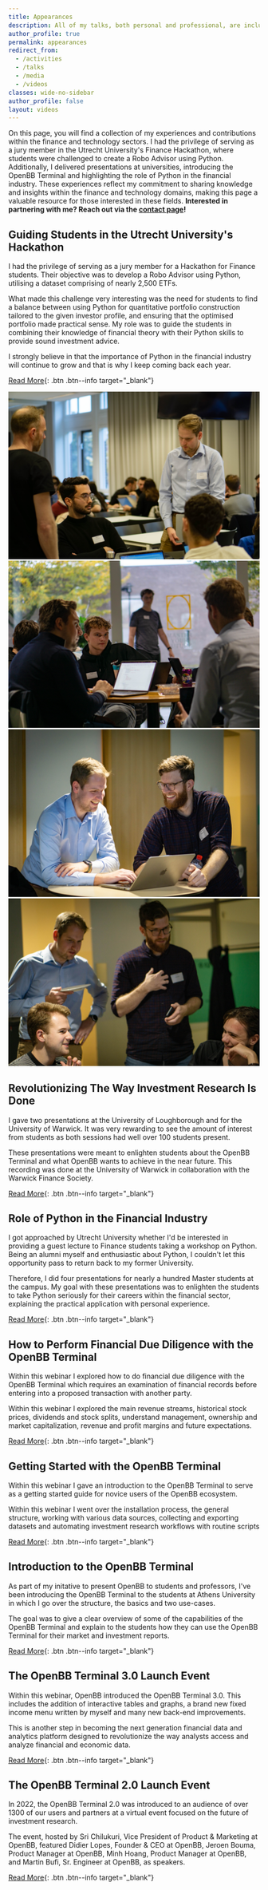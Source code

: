 ```yaml
---
title: Appearances
description: All of my talks, both personal and professional, are included here. This include presentations at a variety of universities and webinars.
author_profile: true
permalink: appearances
redirect_from:
  - /activities
  - /talks
  - /media
  - /videos
classes: wide-no-sidebar
author_profile: false
layout: videos
---
```


On this page, you will find a collection of my experiences and contributions within the finance and technology sectors. I had the privilege of serving as a jury member in the Utrecht University's Finance Hackathon, where students were challenged to create a Robo Advisor using Python. Additionally, I delivered presentations at universities, introducing the OpenBB Terminal and highlighting the role of Python in the financial industry. These experiences reflect my commitment to sharing knowledge and insights within the finance and technology domains, making this page a valuable resource for those interested in these fields. **Interested in partnering with me? Reach out via the [contact page](/contact)!**

## Guiding Students in the Utrecht University's Hackathon

<div class="row">
<div markdown="1" class="fifty-column-left mobile-max-column-width">

I had the privilege of serving as a jury member for a Hackathon for Finance students. Their objective was to develop a Robo Advisor using Python, utilising a dataset comprising of nearly 2,500 ETFs.

What made this challenge very interesting was the need for students to find a balance between using Python for quantitative portfolio construction tailored to the given investor profile, and ensuring that the optimised portfolio made practical sense. My role was to guide the students in combining their knowledge of financial theory with their Python skills to provide sound investment advice.

I strongly believe in that the importance of Python in the financial industry will continue to grow and that is why I keep coming back each year.

[Read More](https://www.linkedin.com/feed/update/urn:li:activity:7127300810450853888/){: .btn .btn--info target="_blank"}

</div>
<div markdown="1" class="fifty-column-right mobile-max-column-width">
<div class="image-grid">
  <div class="grid-item">
    <img src="/assets/images/appearances/hackathon/DSC06281.jpg" alt="Hackathon Utrecht University">
  </div>
  <div class="grid-item">
    <img src="/assets/images/appearances/hackathon/DSC06385.jpg" alt="Hackathon Utrecht University">
  </div>
  <div class="grid-item">
    <img src="/assets/images/appearances/hackathon/DSC06451.jpg" alt="Hackathon Utrecht University">
  </div>
  <div class="grid-item">
    <img src="/assets/images/appearances/hackathon/DSC06491.jpg" alt="Hackathon Utrecht University">
  </div>
</div>
</div>
</div>

## Revolutionizing The Way Investment Research Is Done

<div class="row">
<div markdown="1" class="fifty-column-left mobile-max-column-width">
I gave two presentations at the University of Loughborough and for the University of Warwick. It was very rewarding to see the amount of interest from students as both sessions had well over 100 students present.

These presentations were meant to enlighten students about the OpenBB Terminal and what OpenBB wants to achieve in the near future. This recording was done at the University of Warwick in collaboration with the Warwick Finance Society.

[Read More](https://www.linkedin.com/feed/update/urn:li:activity:7001557427250720768/){: .btn .btn--info target="_blank"}
</div>
<div markdown="1" class="fifty-column-right mobile-max-column-width">
<div class="embed-youtube" data-video-id="bSAlfrW1ikw">
  <div class="embed-youtube-play"></div>
</div>
</div>
</div>

## Role of Python in the Financial Industry 

<div class="row">
<div markdown="1" class="fifty-column-left mobile-max-column-width">
I got approached by Utrecht University whether I'd be interested in providing a guest lecture to Finance students taking a workshop on Python. Being an alumni myself and enthusiastic about Python, I couldn't let this opportunity pass to return back to my former University.

Therefore, I did four presentations for nearly a hundred Master students at the campus. My goal with these presentations was to enlighten the students to take Python seriously for their careers within the financial sector, explaining the practical application with personal experience.

[Read More](https://www.linkedin.com/posts/boumajeroen_openbb-investment-research-for-everyone-activity-6987449395252191232-ET6W/){: .btn .btn--info target="_blank"}

</div>
<div markdown="1" class="fifty-column-right mobile-max-column-width">
<div class="embed-youtube" data-video-id="itU3QwcWFOE">
  <div class="embed-youtube-play"></div>
</div>
</div>
</div>

## How to Perform Financial Due Diligence with the OpenBB Terminal

<div class="row">
<div markdown="1" class="fifty-column-left mobile-max-column-width">
Within this webinar I explored how to do financial due diligence with the OpenBB Terminal which requires an examination of financial records before entering into a proposed transaction with another party.

Within this webinar I explored the main revenue streams, historical stock prices, dividends and stock splits, understand management, ownership and market capitalization, revenue and profit margins and future expectations.

[Read More](https://www.youtube.com/watch?v=Bq7aLH4HY8Y){: .btn .btn--info target="_blank"}

</div>
<div markdown="1" class="fifty-column-right mobile-max-column-width">
<div class="embed-youtube" data-video-id="Bq7aLH4HY8Y">
  <div class="embed-youtube-play"></div>
</div>
</div>
</div>

## Getting Started with the OpenBB Terminal

<div class="row">
<div markdown="1" class="fifty-column-left mobile-max-column-width">
Within this webinar I gave an introduction to the OpenBB Terminal to serve as a getting started guide for novice users of the OpenBB ecosystem.

Within this webinar I went over the installation process, the general structure, working with various data sources, collecting and exporting datasets and automating investment research workflows with routine scripts

[Read More](https://www.youtube.com/watch?v=IbtILCinPrs){: .btn .btn--info target="_blank"}

</div>
<div markdown="1" class="fifty-column-right mobile-max-column-width">
<div class="embed-youtube" data-video-id="IbtILCinPrs">
  <div class="embed-youtube-play"></div>
</div>
</div>
</div>

## Introduction to the OpenBB Terminal

<div class="row">
<div markdown="1" class="fifty-column-left mobile-max-column-width">
As part of my initative to present OpenBB to students and professors, I've been introducing the OpenBB Terminal to the students at Athens University in which I go over the structure, the basics and two use-cases.

The goal was to give a clear overview of some of the capabilities of the OpenBB Terminal and explain to the students how they can use the OpenBB Terminal for their market and investment reports.

[Read More](https://openbb.co/blog/intro-openbb-terminal){: .btn .btn--info target="_blank"}

</div>
<div markdown="1" class="fifty-column-right mobile-max-column-width">
<div class="embed-youtube" data-video-id="HLead2WTnIs">
  <div class="embed-youtube-play"></div>
</div>
</div>
</div>

## The OpenBB Terminal 3.0 Launch Event

<div class="row">
<div markdown="1" class="fifty-column-left mobile-max-column-width">
Within this webinar, OpenBB introduced the OpenBB Terminal 3.0. This includes the addition of interactive tables and graphs, a brand new fixed income menu written by myself and many new back-end improvements.

This is another step in becoming the next generation financial data and analytics platform designed to revolutionize the way analysts access and analyze financial and economic data.

[Read More](https://openbb.co/blog/openbb-terminal-3){: .btn .btn--info target="_blank"}

</div>
<div markdown="1" class="fifty-column-right mobile-max-column-width">
<div class="embed-youtube" data-video-id="_4dQs_q_Jtk">
  <div class="embed-youtube-play"></div>
</div>
</div>
</div>

## The OpenBB Terminal 2.0 Launch Event

<div class="row">
<div markdown="1" class="fifty-column-left mobile-max-column-width">

In 2022, the OpenBB Terminal 2.0 was introduced to an audience of over 1300 of our users and partners at a virtual event focused on the future of investment research.

The event, hosted by Sri Chilukuri, Vice President of Product & Marketing at OpenBB, featured Didier Lopes, Founder & CEO at OpenBB, Jeroen Bouma, Product Manager at OpenBB, Minh Hoang, Product Manager at OpenBB, and Martin Bufi, Sr. Engineer at OpenBB, as speakers.

[Read More](https://openbb.co/blog/openbb-terminal-2-event){: .btn .btn--info target="_blank"}

</div>
<div markdown="1" class="fifty-column-right mobile-max-column-width">
<div class="embed-youtube" data-video-id="W9r2joPZOOw">
  <div class="embed-youtube-play"></div>
</div>
</div>
</div>